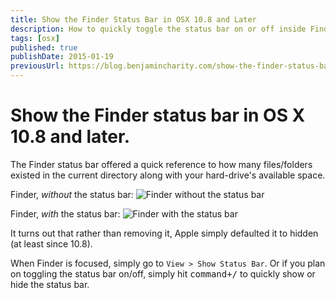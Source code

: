 ```yaml
---
title: Show the Finder Status Bar in OSX 10.8 and Later
description: How to quickly toggle the status bar on or off inside Finder.
tags: [osx]
published: true
publishDate: 2015-01-19
previousUrl: https://blog.benjamincharity.com/show-the-finder-status-bar-in-os-x-10-8-and-later/
---
```


# Show the Finder status bar in OS X 10.8 and later.

The Finder status bar offered a quick reference to how many files/folders existed in the current directory along
with your hard-drive's available space.

Finder, _without_ the status bar:
![Finder without the status bar](assets/blog/withoutStatusBar.jpg)

Finder, _with_ the status bar:
![Finder with the status bar](assets/blog/withStatusBar.jpg)

It turns out that rather than removing it, Apple simply defaulted it to hidden (at least since 10.8).

When Finder is focused, simply go to `View > Show Status Bar`. Or if you plan on toggling the status bar on/off,
simply hit <kbd>command+/</kbd> to quickly show or hide the status bar.
